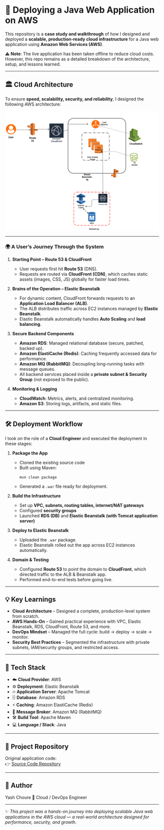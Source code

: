 # 🚀 Deploying a Java Web Application on AWS

This repository is a **case study and walkthrough** of how I designed and deployed a **scalable, production-ready cloud infrastructure** for a Java web application using **Amazon Web Services (AWS)**.  

⚠️ **Note**: The live application has been taken offline to reduce cloud costs. However, this repo remains as a detailed breakdown of the architecture, setup, and lessons learned.

---

## 🏛️ Cloud Architecture

To ensure **speed, scalability, security, and reliability**, I designed the following AWS architecture:

![AWS Architecture Diagram](./architecure.png) <!-- You can add your diagram file here -->

---

### 🌍 A User’s Journey Through the System

1. **Starting Point – Route 53 & CloudFront**  
   - User requests first hit **Route 53** (DNS).  
   - Requests are routed via **CloudFront (CDN)**, which caches static assets (images, CSS, JS) globally for faster load times.  

2. **Brains of the Operation – Elastic Beanstalk**  
   - For dynamic content, CloudFront forwards requests to an **Application Load Balancer (ALB)**.  
   - The ALB distributes traffic across EC2 instances managed by **Elastic Beanstalk**.  
   - Elastic Beanstalk automatically handles **Auto Scaling** and **load balancing**.  

3. **Secure Backend Components**  
   - **Amazon RDS**: Managed relational database (secure, patched, backed up).  
   - **Amazon ElastiCache (Redis)**: Caching frequently accessed data for performance.  
   - **Amazon MQ (RabbitMQ)**: Decoupling long-running tasks with message queues.  
   - All backend services placed inside a **private subnet & Security Group** (not exposed to the public).  

4. **Monitoring & Logging**  
   - **CloudWatch**: Metrics, alerts, and centralized monitoring.  
   - **Amazon S3**: Storing logs, artifacts, and static files.  

---

## 🛠️ Deployment Workflow

I took on the role of a **Cloud Engineer** and executed the deployment in these stages:

1. **Package the App**  
   - Cloned the existing source code  
   - Built using Maven:  
     ```
     mvn clean package
     ```  
   - Generated a `.war` file ready for deployment.  

2. **Build the Infrastructure**  
   - Set up **VPC, subnets, routing tables, internet/NAT gateways**  
   - Configured **security groups**  
   - Launched **RDS (DB)** and **Elastic Beanstalk (with Tomcat application server)**  

3. **Deploy to Elastic Beanstalk**  
   - Uploaded the `.war` package.  
   - Elastic Beanstalk rolled out the app across EC2 instances automatically.  

4. **Domain & Testing**  
   - Configured **Route 53** to point the domain to **CloudFront**, which directed traffic to the ALB & Beanstalk app.  
   - Performed end-to-end tests before going live.  

---

## 💡 Key Learnings

- **Cloud Architecture** – Designed a complete, production-level system from scratch.  
- **AWS Hands-On** – Gained practical experience with VPC, Elastic Beanstalk, RDS, CloudFront, Route 53, and more.  
- **DevOps Mindset** – Managed the full cycle: build → deploy → scale → monitor.  
- **Security Best Practices** – Segmented the infrastructure with private subnets, IAM/security groups, and restricted access.  

---

## 🧰 Tech Stack

- ☁️ **Cloud Provider**: AWS  
- ⚙️ **Deployment**: Elastic Beanstalk  
- 🔥 **Application Server**: Apache Tomcat  
- 🗄️ **Database**: Amazon RDS  
- ⚡ **Caching**: Amazon ElastiCache (Redis)  
- 📩 **Message Broker**: Amazon MQ (RabbitMQ)  
- 🛠️ **Build Tool**: Apache Maven  
- 💻 **Language / Stack**: Java  

---

## 📂 Project Repository

Original application code:  
👉 [Source Code Repository](https://github.com/hkhcoder/vprofile-project.git)  

---

## 👤 Author

Yash Choure 
💼 Cloud / DevOps Engineer  

---

✨ *This project was a hands-on journey into deploying scalable Java web applications in the AWS cloud — a real-world architecture designed for performance, security, and growth.*  



